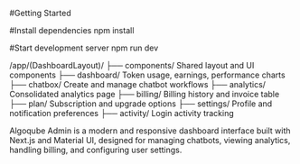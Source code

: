 #Getting Started

#Install dependencies
npm install

#Start development server
npm run dev

/app/(DashboardLayout)/
  ├── components/         Shared layout and UI components
  ├── dashboard/          Token usage, earnings, performance charts
  ├── chatbox/            Create and manage chatbot workflows
  ├── analytics/          Consolidated analytics page
  ├── billing/            Billing history and invoice table
  ├── plan/               Subscription and upgrade options
  ├── settings/           Profile and notification preferences
  ├── activity/           Login activity tracking

Algoqube Admin is a modern and responsive dashboard interface built with Next.js and Material UI, designed for managing chatbots, viewing analytics, handling billing, and configuring user settings.
